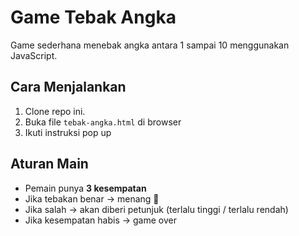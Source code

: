 # Game Tebak Angka

Game sederhana menebak angka antara 1 sampai 10 menggunakan JavaScript.

## Cara Menjalankan
1. Clone repo ini.
2. Buka file `tebak-angka.html` di browser
3. Ikuti instruksi pop up

## Aturan Main
- Pemain punya **3 kesempatan**
- Jika tebakan benar → menang 🎉
- Jika salah → akan diberi petunjuk (terlalu tinggi / terlalu rendah)
- Jika kesempatan habis → game over
